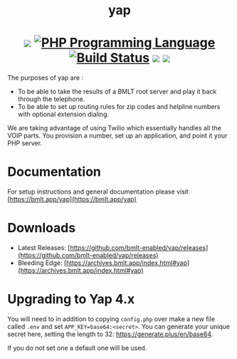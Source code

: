 <h1 align="center">yap</h1>
<h1 align="center">
<a href="https://github.com/bmlt-enabled/yap/releases/latest"><img src="https://img.shields.io/github/v/release/bmlt-enabled/yap"></a>
<a href="https://php.net"><img src="https://img.shields.io/packagist/php-v/ramsey/uuid.svg?style=flat-square&colorB=%238892BF" alt="PHP Programming Language"></a>
<a href="https://github.com/bmlt-enabled/yap/actions/workflows/unstable.yml"><img src="https://img.shields.io/github/workflow/status/bmlt-enabled/yap/unstable/master?logo=github&style=flat-square" alt="Build Status"></a>
<a href="https://raw.githubusercontent.com/bmlt-enabled/yap/master/LICENSE"><img src="https://img.shields.io/github/license/bmlt-enabled/yap"></a>
<a href="https://github.com/bmlt-enabled/yap/releases"><img src="https://img.shields.io/github/downloads/bmlt-enabled/yap/total"></a>
</h1>

The purposes of yap are :
* To be able to take the results of a BMLT root server and play it back through the telephone.  
* To be able to set up routing rules for zip codes and helpline numbers with optional extension dialing.

We are taking advantage of using Twilio which essentially handles all the VOIP parts.  You provision a number, set up an application, and point it your PHP server.

# Documentation

For setup instructions and general documentation please visit [https://bmlt.app/yap](https://bmlt.app/yap)

# Downloads

* Latest Releases: [https://github.com/bmlt-enabled/yap/releases](https://github.com/bmlt-enabled/yap/releases)
* Bleeding Edge: [https://archives.bmlt.app/index.html#yap](https://archives.bmlt.app/index.html#yap)

# Upgrading to Yap 4.x

You will need to in addition to copying `config.php` over make a new file called `.env` and set `APP_KEY=base64:<secret>`.  You can generate your unique secret here, setting the length to 32: https://generate.plus/en/base64.  

If you do not set one a default one will be used.  
